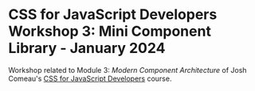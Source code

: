 # CSS for JavaScript Developers Workshop 3: Mini Component Library - January 2024

Workshop related to Module 3: _Modern Component Architecture_ of Josh Comeau's [CSS for JavaScript Developers](https://courses.joshwcomeau.com/css-for-js) course.
